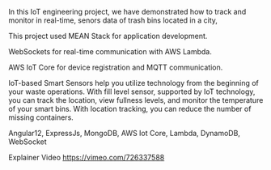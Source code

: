 In this IoT engineering project, we have demonstrated how to track and monitor in real-time, senors data of trash bins located in a city,

This project used MEAN Stack for application development.

WebSockets for real-time communication with AWS Lambda.

AWS IoT Core for device registration and MQTT communication.

IoT-based Smart Sensors help you utilize technology from the beginning of your waste operations. With fill level sensor, supported by IoT technology, you can track the location, view fullness levels, and monitor the temperature of your smart bins. With location tracking, you can reduce the number of missing containers.

Angular12, ExpressJs, MongoDB, AWS Iot Core, Lambda, DynamoDB, WebSocket

Explainer Video
https://vimeo.com/726337588
